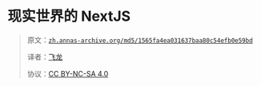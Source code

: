 # 现实世界的 NextJS

> 原文：[`zh.annas-archive.org/md5/1565fa4ea031637baa80c54efb0e59bd`](https://zh.annas-archive.org/md5/1565fa4ea031637baa80c54efb0e59bd)
> 
> 译者：[飞龙](https://github.com/wizardforcel)
> 
> 协议：[CC BY-NC-SA 4.0](http://creativecommons.org/licenses/by-nc-sa/4.0/)
